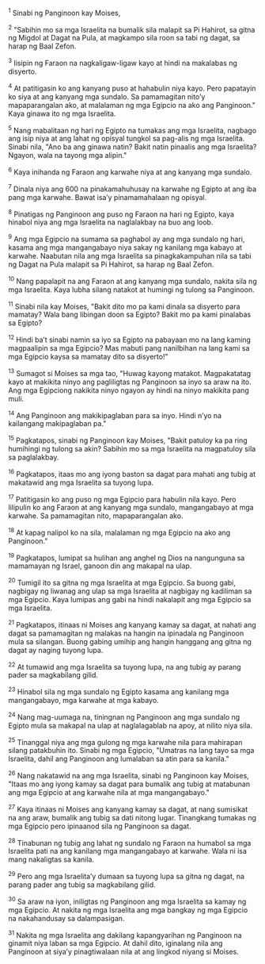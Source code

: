 <sup>1</sup>
Sinabi ng Panginoon kay Moises, 

<sup>2</sup>
"Sabihin mo sa mga Israelita na bumalik sila malapit sa Pi Hahirot, sa gitna ng Migdol at Dagat na Pula, at magkampo sila roon sa tabi ng dagat, sa harap ng Baal Zefon. 

<sup>3</sup>
Iisipin ng Faraon na nagkaligaw-ligaw kayo at hindi na makalabas ng disyerto. 

<sup>4</sup>
At patitigasin ko ang kanyang puso at hahabulin niya kayo. Pero papatayin ko siya at ang kanyang mga sundalo. Sa pamamagitan nitoʼy mapaparangalan ako, at malalaman ng mga Egipcio na ako ang Panginoon." Kaya ginawa ito ng mga Israelita. 

<sup>5</sup>
Nang mabalitaan ng hari ng Egipto na tumakas ang mga Israelita, nagbago ang isip niya at ang lahat ng opisyal tungkol sa pag-alis ng mga Israelita. Sinabi nila, "Ano ba ang ginawa natin? Bakit natin pinaalis ang mga Israelita? Ngayon, wala na tayong mga alipin." 

<sup>6</sup>
Kaya inihanda ng Faraon ang karwahe niya at ang kanyang mga sundalo. 

<sup>7</sup>
Dinala niya ang 600 na pinakamahuhusay na karwahe ng Egipto at ang iba pang mga karwahe. Bawat isaʼy pinamamahalaan ng opisyal. 

<sup>8</sup>
Pinatigas ng Panginoon ang puso ng Faraon na hari ng Egipto, kaya hinabol niya ang mga Israelita na naglalakbay na buo ang loob. 

<sup>9</sup>
Ang mga Egipcio na sumama sa paghabol ay ang mga sundalo ng hari, kasama ang mga mangangabayo niya sakay ng kanilang mga kabayo at karwahe. Naabutan nila ang mga Israelita sa pinagkakampuhan nila sa tabi ng Dagat na Pula malapit sa Pi Hahirot, sa harap ng Baal Zefon. 

<sup>10</sup>
Nang papalapit na ang Faraon at ang kanyang mga sundalo, nakita sila ng mga Israelita. Kaya lubha silang natakot at humingi ng tulong sa Panginoon. 

<sup>11</sup>
Sinabi nila kay Moises, "Bakit dito mo pa kami dinala sa disyerto para mamatay? Wala bang libingan doon sa Egipto? Bakit mo pa kami pinalabas sa Egipto? 

<sup>12</sup>
Hindi baʼt sinabi namin sa iyo sa Egipto na pabayaan mo na lang kaming magpaalipin sa mga Egipcio? Mas mabuti pang nanilbihan na lang kami sa mga Egipcio kaysa sa mamatay dito sa disyerto!" 

<sup>13</sup>
Sumagot si Moises sa mga tao, "Huwag kayong matakot. Magpakatatag kayo at makikita ninyo ang pagliligtas ng Panginoon sa inyo sa araw na ito. Ang mga Egipciong nakikita ninyo ngayon ay hindi na ninyo makikita pang muli. 

<sup>14</sup>
Ang Panginoon ang makikipaglaban para sa inyo. Hindi nʼyo na kailangang makipaglaban pa." 

<sup>15</sup>
Pagkatapos, sinabi ng Panginoon kay Moises, "Bakit patuloy ka pa ring humihingi ng tulong sa akin? Sabihin mo sa mga Israelita na magpatuloy sila sa paglalakbay. 

<sup>16</sup>
Pagkatapos, itaas mo ang iyong baston sa dagat para mahati ang tubig at makatawid ang mga Israelita sa tuyong lupa. 

<sup>17</sup>
Patitigasin ko ang puso ng mga Egipcio para habulin nila kayo. Pero lilipulin ko ang Faraon at ang kanyang mga sundalo, mangangabayo at mga karwahe. Sa pamamagitan nito, mapaparangalan ako. 

<sup>18</sup>
At kapag nalipol ko na sila, malalaman ng mga Egipcio na ako ang Panginoon." 

<sup>19</sup>
Pagkatapos, lumipat sa hulihan ang anghel ng Dios na nangunguna sa mamamayan ng Israel, ganoon din ang makapal na ulap. 

<sup>20</sup>
Tumigil ito sa gitna ng mga Israelita at mga Egipcio. Sa buong gabi, nagbigay ng liwanag ang ulap sa mga Israelita at nagbigay ng kadiliman sa mga Egipcio. Kaya lumipas ang gabi na hindi nakalapit ang mga Egipcio sa mga Israelita. 

<sup>21</sup>
Pagkatapos, itinaas ni Moises ang kanyang kamay sa dagat, at nahati ang dagat sa pamamagitan ng malakas na hangin na ipinadala ng Panginoon mula sa silangan. Buong gabing umihip ang hangin hanggang ang gitna ng dagat ay naging tuyong lupa. 

<sup>22</sup>
At tumawid ang mga Israelita sa tuyong lupa, na ang tubig ay parang pader sa magkabilang gilid. 

<sup>23</sup>
Hinabol sila ng mga sundalo ng Egipto kasama ang kanilang mga mangangabayo, mga karwahe at mga kabayo. 

<sup>24</sup>
Nang mag-uumaga na, tiningnan ng Panginoon ang mga sundalo ng Egipto mula sa makapal na ulap at naglalagablab na apoy, at nilito niya sila. 

<sup>25</sup>
Tinanggal niya ang mga gulong ng mga karwahe nila para mahirapan silang patakbuhin ito. Sinabi ng mga Egipcio, "Umatras na lang tayo sa mga Israelita, dahil ang Panginoon ang lumalaban sa atin para sa kanila." 

<sup>26</sup>
Nang nakatawid na ang mga Israelita, sinabi ng Panginoon kay Moises, "Itaas mo ang iyong kamay sa dagat para bumalik ang tubig at matabunan ang mga Egipcio at ang karwahe nila at mga mangangabayo." 

<sup>27</sup>
Kaya itinaas ni Moises ang kanyang kamay sa dagat, at nang sumisikat na ang araw, bumalik ang tubig sa dati nitong lugar. Tinangkang tumakas ng mga Egipcio pero ipinaanod sila ng Panginoon sa dagat. 

<sup>28</sup>
Tinabunan ng tubig ang lahat ng sundalo ng Faraon na humabol sa mga Israelita pati na ang kanilang mga mangangabayo at karwahe. Wala ni isa mang nakaligtas sa kanila. 

<sup>29</sup>
Pero ang mga Israelitaʼy dumaan sa tuyong lupa sa gitna ng dagat, na parang pader ang tubig sa magkabilang gilid. 

<sup>30</sup>
Sa araw na iyon, iniligtas ng Panginoon ang mga Israelita sa kamay ng mga Egipcio. At nakita ng mga Israelita ang mga bangkay ng mga Egipcio na nakahandusay sa dalampasigan. 

<sup>31</sup>
Nakita ng mga Israelita ang dakilang kapangyarihan ng Panginoon na ginamit niya laban sa mga Egipcio. At dahil dito, iginalang nila ang Panginoon at siyaʼy pinagtiwalaan nila at ang lingkod niyang si Moises.